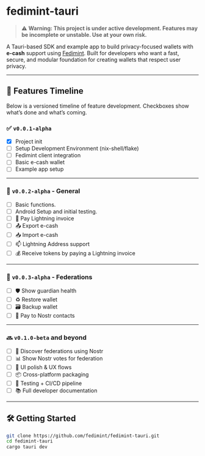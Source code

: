 # fedimint-tauri

> ⚠️ **Warning: This project is under active development. Features may be incomplete or unstable. Use at your own risk.**

A Tauri-based SDK and example app to build privacy-focused wallets with **e-cash** support using [Fedimint](https://fedimint.org). Built for developers who want a fast, secure, and modular foundation for creating wallets that respect user privacy.

---

## 🚀 Features Timeline

Below is a versioned timeline of feature development. Checkboxes show what’s done and what’s coming.

### ✅ `v0.0.1-alpha`
- [x] Project init
- [ ] Setup Development Environment (nix-shell/flake)
- [ ] Fedimint client integration
- [ ] Basic e-cash wallet
- [ ] Example app setup

---

### 🔄 `v0.0.2-alpha` - **General**
- [ ] Basic functions.
- [ ] Android Setup and initial testing.
- [ ] 🧾 Pay Lightning invoice
- [ ] 📤 Export e-cash  
- [ ] 📥 Import e-cash  
- [ ] 📫 Lightning Address support  
- [ ] 💰 Receive tokens by paying a Lightning invoice  

---

### 🔄 `v0.0.3-alpha` - **Federations**
- [ ] 🛡️ Show guardian health  
- [ ] ♻️ Restore wallet  
- [ ] 🗃️ Backup wallet  
- [ ] 👤 Pay to Nostr contacts  

---

### 🔜 `v0.1.0-beta` and beyond
- [ ] 🧭 Discover federations using Nostr  
- [ ] 📊 Show Nostr votes for federation
- [ ] 🎨 UI polish & UX flows  
- [ ] 📦 Cross-platform packaging  
- [ ] 🧪 Testing + CI/CD pipeline  
- [ ] 📚 Full developer documentation  

---

## 🛠️ Getting Started

```bash
git clone https://github.com/fedimint/fedimint-tauri.git
cd fedimint-tauri
cargo tauri dev